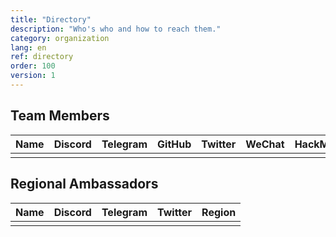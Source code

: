 ```yaml
---
title: "Directory"
description: "Who's who and how to reach them."
category: organization
lang: en
ref: directory
order: 100
version: 1
---
```


## Team Members

[//]: # (PLEASE KEEP ALPHABETICAL ORDER AND CONSISTENCY, INCLUDING HYPERLINKS)

| Name | Discord | Telegram | GitHub | Twitter | WeChat | HackMD |
| :--- | :------ | :------- | :----- | :------ | :----- | :----- |
|      |         |          |        |         |        |        |

## Regional Ambassadors

[//]: # (PLEASE KEEP ALPHABETICAL ORDER AND CONSISTENCY, INCLUDING HYPERLINKS)

| Name | Discord | Telegram | Twitter | Region |
| :--- | :------ | :------- | :------ | :----- |
|      |         |          |         |        |
